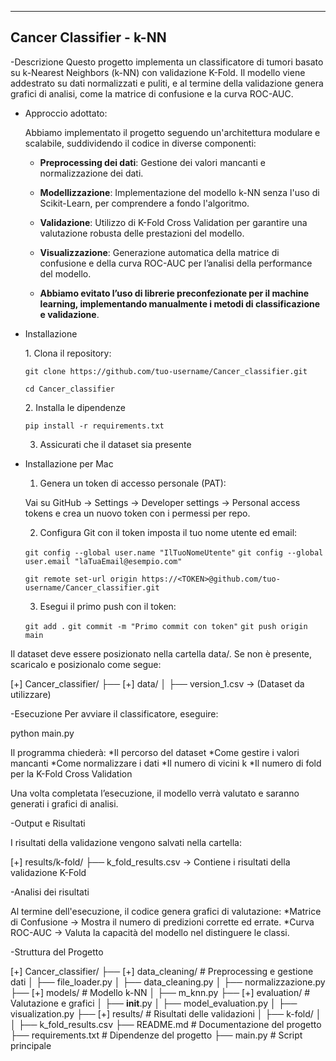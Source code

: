 ---------------------------------------------------------
Cancer Classifier - k-NN
---------------------------------------------------------

-Descrizione
  Questo progetto implementa un classificatore di tumori basato su k-Nearest Neighbors (k-NN) con validazione K-Fold. Il modello viene addestrato su dati normalizzati e puliti, e al termine della validazione genera grafici di analisi, come la matrice di confusione e la curva ROC-AUC.

- Approccio adottato:

  Abbiamo implementato il progetto seguendo un'architettura modulare e scalabile, suddividendo il codice in diverse componenti:

  - **Preprocessing dei dati**: Gestione dei valori mancanti e normalizzazione dei dati.

  - **Modellizzazione**: Implementazione del modello k-NN senza l'uso di Scikit-Learn, per comprendere a fondo l'algoritmo.

  - **Validazione**: Utilizzo di K-Fold Cross Validation per garantire una valutazione robusta delle prestazioni del modello.

  - **Visualizzazione**: Generazione automatica della matrice di confusione e della curva ROC-AUC per l’analisi della performance del modello.

  - **Abbiamo evitato l’uso di librerie preconfezionate per il machine learning, implementando manualmente i metodi di classificazione e validazione**.

- Installazione
   
   1️. Clona il repository: 

    `git clone https://github.com/tuo-username/Cancer_classifier.git`

    `cd Cancer_classifier`

  2️. Installa le dipendenze

    `pip install -r requirements.txt`
  
  3. Assicurati che il dataset sia presente


- Installazione per Mac

    1. Genera un token di accesso personale (PAT):

    Vai su GitHub → Settings → Developer settings → Personal access tokens e crea un nuovo token con i permessi per repo.

    2. Configura Git con il token imposta il tuo nome utente ed email:

    `git config --global user.name "IlTuoNomeUtente"`
    `git config --global user.email "laTuaEmail@esempio.com"`

    `git remote set-url origin https://<TOKEN>@github.com/tuo-username/Cancer_classifier.git`

    3. Esegui il primo push con il token:

    `git add .`
    `git commit -m "Primo commit con token"`
    `git push origin main`



Il dataset deve essere posizionato nella cartella data/.
Se non è presente, scaricalo e posizionalo come segue:

[+] Cancer_classifier/
 ├── [+] data/
 │    ├── version_1.csv  → (Dataset da utilizzare)  

-Esecuzione
Per avviare il classificatore, eseguire:

python main.py

Il programma chiederà:
    *Il percorso del dataset
    *Come gestire i valori mancanti
    *Come normalizzare i dati
    *Il numero di vicini k
    *Il numero di fold per la K-Fold Cross Validation

Una volta completata l’esecuzione, il modello verrà valutato e saranno generati i grafici di analisi.

-Output e Risultati

I risultati della validazione vengono salvati nella cartella:

[+] results/k-fold/
 ├── k_fold_results.csv → Contiene i risultati della validazione K-Fold

-Analisi dei risultati

Al termine dell'esecuzione, il codice genera grafici di valutazione:
    *Matrice di Confusione → Mostra il numero di predizioni corrette ed errate.
    *Curva ROC-AUC → Valuta la capacità del modello nel distinguere le classi.


-Struttura del Progetto

[+] Cancer_classifier/
 ├── [+] data_cleaning/         # Preprocessing e gestione dati
 │    ├── file_loader.py
 │    ├── data_cleaning.py
 │    ├── normalizzazione.py
 ├── [+] models/                # Modello k-NN
 │    ├── m_knn.py
 ├── [+] evaluation/             # Valutazione e grafici
 │    ├── **init**.py
 │    ├── model_evaluation.py
 │    ├── visualization.py
 ├── [+] results/                # Risultati delle validazioni
 │    ├── k-fold/
 │    │    ├── k_fold_results.csv
 ├── README.md                 # Documentazione del progetto
 ├── requirements.txt          # Dipendenze del progetto
 ├── main.py                   # Script principale
